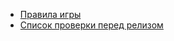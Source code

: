 - [Правила игры](Правила%20игры.md)
- [Список проверки перед релизом](список%20проверки%20перед%20релизом/Список%20проверки%20перед%20релизом.md)

